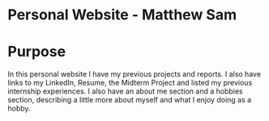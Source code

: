 # Personal Website - Matthew Sam

# Purpose
In this personal website I have my previous projects and reports. I also have links to my LinkedIn, Resume, the Midterm Project and listed my previous internship experiences. I also have an about me section and a hobbies section, describing a little more about myself and what I enjoy doing as a hobby. 
